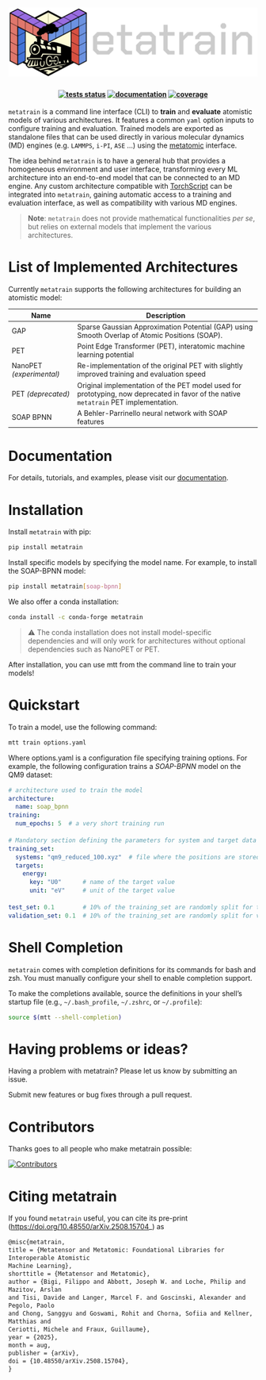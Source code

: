 <h1 align="center">
    <img src="https://raw.githubusercontent.com/metatensor/metatrain/refs/heads/main/docs/src/logo/metatrain-horizontal-dark.svg" alt="Metatensor logo" width="600"/>
</h1>

<h4 align="center">

[![tests status](https://img.shields.io/github/checks-status/metatensor/metatrain/main)](https://github.com/metatensor/metatrain/actions?query=branch%3Amain)
[![documentation](https://img.shields.io/badge/📚_documentation-latest-sucess)](https://metatensor.github.io/metatrain)
[![coverage](https://codecov.io/gh/metatensor/metatrain/branch/main/graph/badge.svg)](https://codecov.io/gh/metatensor/metatrain)
</h4>

<!-- marker-introduction -->

`metatrain` is a command line interface (CLI) to **train** and **evaluate** atomistic
models of various architectures. It features a common `yaml` option inputs to configure
training and evaluation. Trained models are exported as standalone files that can be
used directly in various molecular dynamics (MD) engines (e.g. `LAMMPS`, `i-PI`, `ASE`
...) using the [metatomic](https://docs.metatensor.org/metatomic) interface.

The idea behind `metatrain` is to have a general hub that provides a homogeneous
environment and user interface, transforming every ML architecture into an end-to-end
model that can be connected to an MD engine. Any custom architecture compatible with
[TorchScript](https://pytorch.org/docs/stable/jit.html) can be integrated into
`metatrain`, gaining automatic access to a training and evaluation interface, as well as
compatibility with various MD engines.

> **Note**: `metatrain` does not provide mathematical functionalities *per se*, but
> relies on external models that implement the various architectures.

<!-- marker-architectures -->

# List of Implemented Architectures

Currently `metatrain` supports the following architectures for building an atomistic
model:

| Name                     | Description                                                                                                                          |
|--------------------------|--------------------------------------------------------------------------------------------------------------------------------------|
| GAP                      | Sparse Gaussian Approximation Potential (GAP) using Smooth Overlap of Atomic Positions (SOAP).                                       |
| PET                      | Point Edge Transformer (PET), interatomic machine learning potential                                                                 |
| NanoPET *(experimental)* | Re-implementation of the original PET with slightly improved training and evaluation speed                                           |
| PET *(deprecated)*       | Original implementation of the PET model used for prototyping, now deprecated in favor of the native `metatrain` PET implementation. |
| SOAP BPNN                | A Behler-Parrinello neural network with SOAP features                                                                                |

<!-- marker-documentation -->

# Documentation

For details, tutorials, and examples, please visit our
[documentation](https://metatensor.github.io/metatrain/latest/).

<!-- marker-installation -->

# Installation

Install `metatrain` with pip:

```bash
pip install metatrain
```

Install specific models by specifying the model name. For example, to install the SOAP-BPNN model:

```bash
pip install metatrain[soap-bpnn]
```

We also offer a conda installation:

```bash
conda install -c conda-forge metatrain
```

> ⚠️ The conda installation does not install model-specific dependencies and will only
> work for architectures without optional dependencies such as NanoPET or PET.

After installation, you can use mtt from the command line to train your models!

<!-- marker-quickstart -->

# Quickstart

To train a model, use the following command:

```bash
mtt train options.yaml
```

Where options.yaml is a configuration file specifying training options. For example, the
following configuration trains a *SOAP-BPNN* model on the QM9 dataset:

```yaml
# architecture used to train the model
architecture:
  name: soap_bpnn
training:
  num_epochs: 5  # a very short training run

# Mandatory section defining the parameters for system and target data of the training set
training_set:
  systems: "qm9_reduced_100.xyz"  # file where the positions are stored
  targets:
    energy:
      key: "U0"      # name of the target value
      unit: "eV"     # unit of the target value

test_set: 0.1        # 10% of the training_set are randomly split for test
validation_set: 0.1  # 10% of the training_set are randomly split for validation
```

<!-- marker-shell -->

# Shell Completion

`metatrain` comes with completion definitions for its commands for bash and zsh. You
must manually configure your shell to enable completion support.

To make the completions available, source the definitions in your shell’s startup file
(e.g., `~/.bash_profile`, `~/.zshrc`, or `~/.profile`):

```bash
source $(mtt --shell-completion)
```

<!-- marker-issues -->

# Having problems or ideas?

Having a problem with metatrain? Please let us know by submitting an issue.

Submit new features or bug fixes through a pull request.

<!-- marker-contributing -->

# Contributors

Thanks goes to all people who make metatrain possible:

[![Contributors](https://contrib.rocks/image?repo=metatensor/metatrain)](https://github.com/metatensor/metatrain/graphs/contributors)

# Citing metatrain

If you found ``metatrain`` useful, you can cite its pre-print
(<https://doi.org/10.48550/arXiv.2508.15704>_) as

```
@misc{metatrain,
title = {Metatensor and Metatomic: Foundational Libraries for Interoperable Atomistic
Machine Learning},
shorttitle = {Metatensor and Metatomic},
author = {Bigi, Filippo and Abbott, Joseph W. and Loche, Philip and Mazitov, Arslan
and Tisi, Davide and Langer, Marcel F. and Goscinski, Alexander and Pegolo, Paolo
and Chong, Sanggyu and Goswami, Rohit and Chorna, Sofiia and Kellner, Matthias and
Ceriotti, Michele and Fraux, Guillaume},
year = {2025},
month = aug,
publisher = {arXiv},
doi = {10.48550/arXiv.2508.15704},
}
```

